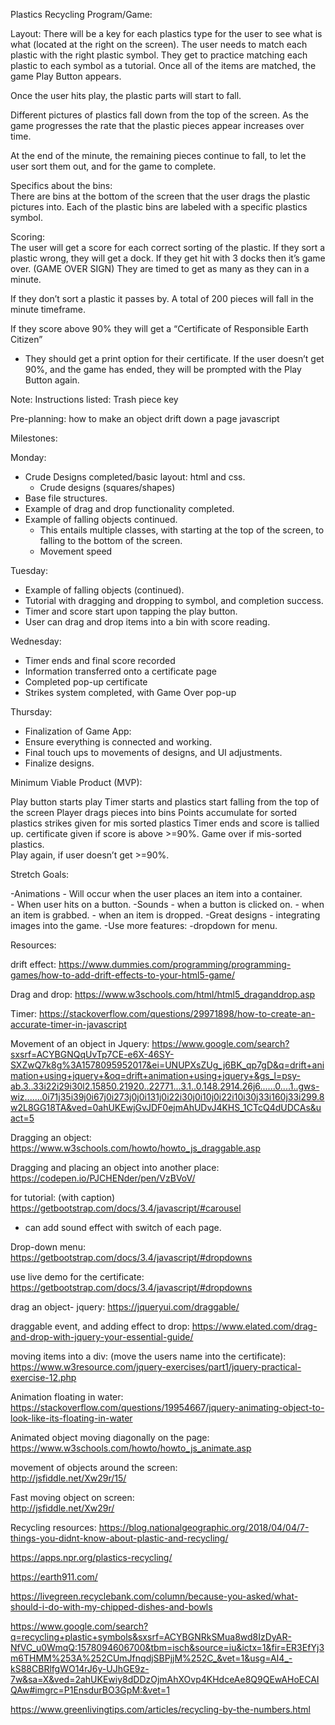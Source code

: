 
<!-- ============================================================================ -->

Plastics Recycling Program/Game:

Layout: 
There will be a key for each plastics type for the user to see what is what (located at the right on the screen). The user needs to match each plastic with the right plastic symbol.  They get to practice matching each plastic to each symbol as a tutorial.
Once all of the items are matched, the game Play Button appears.

Once the user hits play, the plastic parts will start to fall.  

Different pictures of plastics fall down from the top of the screen. As the game progresses the rate that the plastic pieces appear increases over time. 

At the end of the minute, the remaining pieces continue to fall, to let the user sort them out, and for the game to complete.  

Specifics about the bins:  
There are bins at the bottom of the screen that the user drags the plastic pictures into.
Each of the plastic bins are labeled with a specific plastics symbol.  


Scoring:  
The user will get a score for each correct sorting of the plastic. 
If they sort a plastic wrong, they will get a dock.  If they get hit with 3 docks then it’s game over.  (GAME OVER SIGN)
They are timed to get as many as they can in a minute. 

If they don’t sort a plastic it passes by.  A total of 200 pieces will fall in the minute timeframe. 


If they score above 90% they will get a “Certificate of Responsible Earth Citizen”
- They should get a print option for their certificate. 
If the user doesn’t get 90%, and the game has ended, they will be prompted with the Play Button again. 

Note: Instructions listed: Trash piece key

Pre-planning:
how to make an object drift down a page javascript

<!-- ============================================================================ -->

Milestones: 

Monday: 
- Crude Designs completed/basic layout:  html and css.
    - Crude designs (squares/shapes)
- Base file structures.
- Example of drag and drop functionality completed.
- Example of falling objects continued.   
    - This entails multiple classes, with starting at the top of the screen, to falling to the bottom of the screen.  
    - Movement speed

Tuesday: 
- Example of falling objects (continued).   
- Tutorial with dragging and dropping to symbol, and completion success. 
- Timer and score start upon tapping the play button.  
- User can drag and drop items into a bin with score reading. 

Wednesday:  
- Timer ends and final score recorded
- Information transferred onto a certificate page
- Completed pop-up certificate
- Strikes system completed, with Game Over pop-up

Thursday:
- Finalization of Game App: 
- Ensure everything is connected and working.  
- Final touch ups to movements of designs, and UI adjustments. 
- Finalize designs.  

<!-- ============================================================================ -->

Minimum Viable Product (MVP):

Play button starts play
Timer starts and plastics start falling from the top of the screen
Player drags pieces into bins 
Points accumulate for sorted plastics
strikes given for mis sorted plastics
Timer ends and score is tallied up. 
certificate given if score is above >=90%.
Game over if mis-sorted plastics.  
Play again, if user doesn’t get >=90%. 

<!-- ============================================================================ -->


Stretch Goals:

-Animations 
    - Will occur when the user places an item into a container.  
    - When user hits on a button.
-Sounds
    - when a button is clicked on.
    - when an item is grabbed.
    - when an item is dropped.
-Great designs
    - integrating images into the game.
-Use more features:
    -dropdown for menu.


<!-- ============================================================================ -->


Resources: 

drift effect: 
https://www.dummies.com/programming/programming-games/how-to-add-drift-effects-to-your-html5-game/

Drag and drop:
https://www.w3schools.com/html/html5_draganddrop.asp

Timer:
https://stackoverflow.com/questions/29971898/how-to-create-an-accurate-timer-in-javascript

Movement of an object in Jquery:
https://www.google.com/search?sxsrf=ACYBGNQqUvTp7CE-e6X-46SY-SXZwQ7k8g%3A1578095952017&ei=UNUPXsZUg_j6BK_qp7gD&q=drift+animation+using+jquery+&oq=drift+animation+using+jquery+&gs_l=psy-ab.3..33i22i29i30l2.15850.21920..22771...3.1..0.148.2914.26j6......0....1..gws-wiz.......0i71j35i39j0i67j0i273j0j0i131j0i22i30j0i10j0i22i10i30j33i160j33i299.8w2L8GG18TA&ved=0ahUKEwjGvJDF0ejmAhUDvJ4KHS_1CTcQ4dUDCAs&uact=5

Dragging an object:  
https://www.w3schools.com/howto/howto_js_draggable.asp

Dragging and placing an object into another place:
https://codepen.io/PJCHENder/pen/VzBVoV/

for tutorial: (with caption)
https://getbootstrap.com/docs/3.4/javascript/#carousel
- can add sound effect with switch of each page.  

Drop-down menu:
https://getbootstrap.com/docs/3.4/javascript/#dropdowns

use live demo for the certificate:
https://getbootstrap.com/docs/3.4/javascript/#dropdowns

drag an object- jquery:
https://jqueryui.com/draggable/

draggable event, and adding effect to drop:
https://www.elated.com/drag-and-drop-with-jquery-your-essential-guide/

moving items into a div:
(move the users name into the certificate):
https://www.w3resource.com/jquery-exercises/part1/jquery-practical-exercise-12.php



<!-- Animations:  -->

Animation floating in water:
https://stackoverflow.com/questions/19954667/jquery-animating-object-to-look-like-its-floating-in-water

Animated object moving diagonally on the page:
https://www.w3schools.com/howto/howto_js_animate.asp

movement of objects around the screen:  
http://jsfiddle.net/Xw29r/15/

Fast moving object on screen:  
http://jsfiddle.net/Xw29r/

<!-- ============================================================================ -->


Recycling resources:
https://blog.nationalgeographic.org/2018/04/04/7-things-you-didnt-know-about-plastic-and-recycling/

https://apps.npr.org/plastics-recycling/

https://earth911.com/

https://livegreen.recyclebank.com/column/because-you-asked/what-should-i-do-with-my-chipped-dishes-and-bowls

https://www.google.com/search?q=recycling+plastic+symbols&sxsrf=ACYBGNRkSMua8wd8IzDyAR-NfVC_u0WmqQ:1578094606700&tbm=isch&source=iu&ictx=1&fir=ER3EfYj3m6THMM%253A%252CUmJfnqdjSBPjjM%252C_&vet=1&usg=AI4_-kS88CBRlfgWO14rJ6y-UJhGE9z-7w&sa=X&ved=2ahUKEwiy8dDDzOjmAhXOvp4KHdceAe8Q9QEwAHoECAIQAw#imgrc=P1EnsdurBO3GpM:&vet=1


https://www.greenlivingtips.com/articles/recycling-by-the-numbers.html














